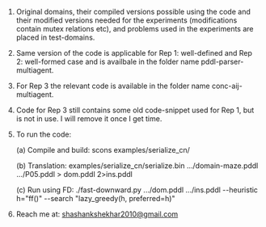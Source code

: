 1. Original domains, their compiled versions possible using the code and their modified versions 
needed for the experiments (modifications contain mutex relations etc), and problems used in the 
experiments are placed in test-domains.

2. Same version of the code is applicable for Rep 1: well-defined and Rep 2: well-formed case and 
is availbale in the folder name pddl-parser-multiagent.

3. For Rep 3 the relevant code is available in the folder name conc-aij-multiagent. 

4. Code for Rep 3 still contains some old code-snippet used for Rep 1, but is not in use. I will 
remove it once I get time.

6. To run the code: 

	(a) Compile and build: scons examples/serialize_cn/
	
	(b) Translation: examples/serialize_cn/serialize.bin .../domain-maze.pddl .../P05.pddl 
																		> dom.pddl 2>ins.pddl
																		
	(c) Run using FD: ./fast-downward.py .../dom.pddl .../ins.pddl --heuristic h="ff()" 
														--search "lazy_greedy(h, preferred=h)"
														
5. Reach me at: shashankshekhar2010@gmail.com
